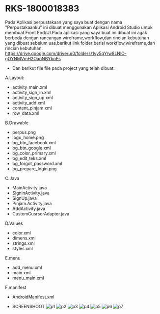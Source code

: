 # RKS-1800018383

Pada Aplikasi perpustakaan yang saya buat dengan nama "Perpustakaanku" ini dibuat menggunakan Aplikasi Android Studio untuk membuat Front End/UI.Pada aplikasi yang saya buat ini dibuat ini agak berbeda dengan rancangan wireframe,workflow,dan rincian kebutuhan yang dibuat sebelum uas,berikut link folder berisi workflow,wireframe,dan rincian kebutuhan:
https://drive.google.com/drive/u/0/folders/1vy5qYrw8LNlO-gOYNMVmH2OaoNBYbnEs
- Dan berikut file file pada project yang telah dibuat:

A.Layout:
- activity_main.xml
- activity_sign_in.xml
- activity_sign_up.xml
- activity_add.xml
- content_pinjam.xml   
- row_data.xml

B.Drawable
- perpus.png
- logo_home.png
- bg_btn_facebook.xml
- bg_btn_google.xml
- bg_color_primary.xml
- bg_edit_teks.xml
- bg_forgot_password.xml
- bg_prepare_login.png


C.Java
- MainActivity.java
- SigninActivity.java
- SignUp.java
- Pinjam.Activity.java
- AddActivity.java
- CustomCusrsorAdapter.java

D.Values
- color.xml
- dimens.xml
- strings.xml
- styles.xml

E.menu
- add_menu.xml
- main.xml
- menu_main.xml

F.manifest
- AndroidManifest.xml



- SCREENSHOOT
![p1](https://user-images.githubusercontent.com/48522670/106479646-223e7280-64dd-11eb-97aa-8945070ef138.png)
![p2](https://user-images.githubusercontent.com/48522670/106479653-24083600-64dd-11eb-8229-09412960d696.png)
![p3](https://user-images.githubusercontent.com/48522670/106479655-24a0cc80-64dd-11eb-8a1c-932f62f026c2.png)
![p4](https://user-images.githubusercontent.com/48522670/106479656-25396300-64dd-11eb-9f98-ea39f835e1fe.png)
![p5](https://user-images.githubusercontent.com/48522670/106479658-25d1f980-64dd-11eb-9bbb-bfe0f57a605e.png)
![p6](https://user-images.githubusercontent.com/48522670/106479661-266a9000-64dd-11eb-90bd-2ec60a88b85e.png)
![p7](https://user-images.githubusercontent.com/48522670/106479662-27032680-64dd-11eb-9a58-3783209d6838.png)






